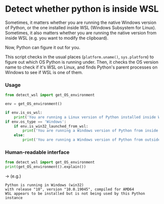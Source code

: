 # Detect whether python is inside WSL

Sometimes, it matters whether you are running the native Windows version of Python, or the one installed inside WSL (Windows Subsystem for Linux). Sometimes, it also matters whether you are running the native version from inside WSL (e.g. you want to modify the clipboard).

Now, Python can figure it out for you.

This script checks in the usual places (`platform.uname()`, `sys.platform`) to figure out which OS Python is running under. Then, it checks the OS version name to check if it's WSL on Linux, and finds Python's parent processes on Windows to see if WSL is one of them.

### Usage

```py
from detect_wsl import get_OS_environment

env = get_OS_environment()

if env.is_os_wsl:
    print('You are running a Linux version of Python installed inside WSL')
if env.os_type == 'Windows':
    if env.is_win32_launched_from_wsl:
        print('You are running a Windows version of Python from inside WSL')
    else:
        print('You are running a Windows version of Python from outside WSL')
```

### Human-readable interface

```py
from detect_wsl import get_OS_environment
print(get_OS_environment().explain())
```
-> (e.g.)
```
Python is running in Windows (win32)
with release "10", version "10.0.19045", compiled for AMD64
WSL appears to be installed but is not being used by this Python instance
```